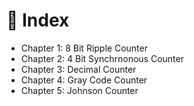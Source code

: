 # :ledger: Index
- Chapter 1: 8 Bit Ripple Counter
- Chapter 2: 4 Bit Synchrnonous Counter
- Chapter 3: Decimal Counter
- Chapter 4: Gray Code Counter
- Chapter 5: Johnson Counter
